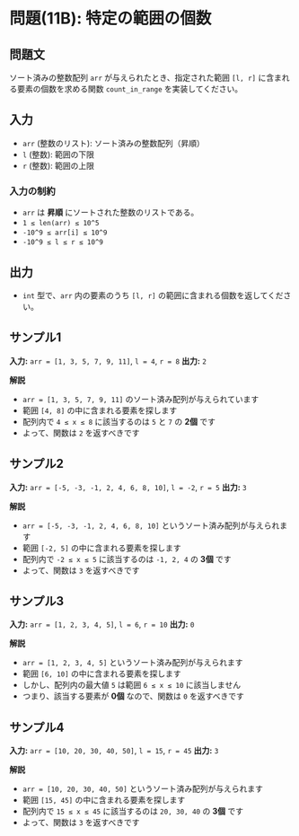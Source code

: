 # 問題(11B): 特定の範囲の個数

## 問題文

ソート済みの整数配列 `arr` が与えられたとき、指定された範囲 `[l, r]` に含まれる要素の個数を求める関数 `count_in_range` を実装してください。

## 入力

- `arr` (整数のリスト): ソート済みの整数配列（昇順）
- `l` (整数): 範囲の下限
- `r` (整数): 範囲の上限

### 入力の制約

- `arr` は **昇順** にソートされた整数のリストである。
- `1 ≤ len(arr) ≤ 10^5`
- `-10^9 ≤ arr[i] ≤ 10^9`
- `-10^9 ≤ l ≤ r ≤ 10^9`

## 出力

- `int` 型で、`arr` 内の要素のうち `[l, r]` の範囲に含まれる個数を返してください。


## サンプル1

**入力:** `arr = [1, 3, 5, 7, 9, 11]`, `l = 4`, `r = 8`
**出力:** `2`

**解説**
- `arr = [1, 3, 5, 7, 9, 11]` のソート済み配列が与えられています
- 範囲 `[4, 8]` の中に含まれる要素を探します
- 配列内で `4 ≤ x ≤ 8` に該当するのは `5` と `7` の **2個** です
- よって、関数は `2` を返すべきです

## サンプル2

**入力:** `arr = [-5, -3, -1, 2, 4, 6, 8, 10]`, `l = -2`, `r = 5`
**出力:** `3`

**解説**
- `arr = [-5, -3, -1, 2, 4, 6, 8, 10]` というソート済み配列が与えられます
- 範囲 `[-2, 5]` の中に含まれる要素を探します
- 配列内で `-2 ≤ x ≤ 5` に該当するのは `-1, 2, 4` の **3個** です
- よって、関数は `3` を返すべきです

## サンプル3

**入力:** `arr = [1, 2, 3, 4, 5]`, `l = 6`, `r = 10`
**出力:** `0`

**解説**
- `arr = [1, 2, 3, 4, 5]` というソート済み配列が与えられます
- 範囲 `[6, 10]` の中に含まれる要素を探します
- しかし、配列内の最大値 `5` は範囲 `6 ≤ x ≤ 10` に該当しません
- つまり、該当する要素が **0個** なので、関数は `0` を返すべきです

## サンプル4

**入力:** `arr = [10, 20, 30, 40, 50]`, `l = 15`, `r = 45`
**出力:** `3`

**解説**
- `arr = [10, 20, 30, 40, 50]` というソート済み配列が与えられます
- 範囲 `[15, 45]` の中に含まれる要素を探します
- 配列内で `15 ≤ x ≤ 45` に該当するのは `20, 30, 40` の **3個** です
- よって、関数は `3` を返すべきです
